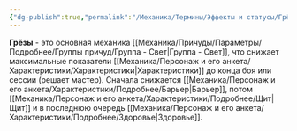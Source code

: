 ```yaml
---
{"dg-publish":true,"permalink":"/Механика/Термины/Эффекты и статусы/Грёзы/","noteIcon":"","created":"2025-09-07T13:19:33.544+03:00","updated":"2025-09-06T11:43:38.461+03:00"}
---
```




**Грёзы** - это основная механика [[Механика/Причуды/Параметры/Подробнее/Группы причуд/Группа - Свет\|Группа - Свет]], что снижает максимальные показатели [[Механика/Персонаж и его анкета/Характеристики/Характеристики\|Характеристики]] до конца боя или сессии (решает мастер). Сначала снижается [[Механика/Персонаж и его анкета/Характеристики/Подробнее/Барьер\|Барьер]], потом [[Механика/Персонаж и его анкета/Характеристики/Подробнее/Щит\|Щит]] и в последнюю очередь [[Механика/Персонаж и его анкета/Характеристики/Подробнее/Здоровье\|Здоровье]]. 